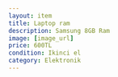```yaml
---
layout: item
title: Laptop ram
description: Samsung 8GB Ram
image: [image_url]
price: 600TL
condition: Ikinci el
category: Elektronik
---
```

